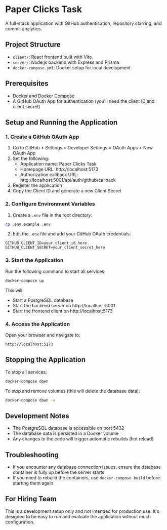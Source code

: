 # Paper Clicks Task

A full-stack application with GitHub authentication, repository starring, and commit analytics.

## Project Structure

- `client/`: React frontend built with Vite
- `server/`: Node.js backend with Express and Prisma
- `docker-compose.yml`: Docker setup for local development

## Prerequisites

- [Docker](https://docs.docker.com/get-docker/) and [Docker Compose](https://docs.docker.com/compose/install/)
- A GitHub OAuth App for authentication (you'll need the client ID and client secret)

## Setup and Running the Application

### 1. Create a GitHub OAuth App

1. Go to GitHub > Settings > Developer Settings > OAuth Apps > New OAuth App
2. Set the following:
   - Application name: Paper Clicks Task
   - Homepage URL: http://localhost:5173
   - Authorization callback URL: http://localhost:5001/api/auth/github/callback
3. Register the application
4. Copy the Client ID and generate a new Client Secret

### 2. Configure Environment Variables

1. Create a `.env` file in the root directory:

```bash
cp .env.example .env
```

2. Edit the `.env` file and add your GitHub OAuth credentials:

```
GITHUB_CLIENT_ID=your_client_id_here
GITHUB_CLIENT_SECRET=your_client_secret_here
```

### 3. Start the Application

Run the following command to start all services:

```bash
docker-compose up
```

This will:
- Start a PostgreSQL database
- Start the backend server on http://localhost:5001
- Start the frontend client on http://localhost:5173

### 4. Access the Application

Open your browser and navigate to:

```
http://localhost:5173
```

## Stopping the Application

To stop all services:

```bash
docker-compose down
```

To stop and remove volumes (this will delete the database data):

```bash
docker-compose down -v
```

## Development Notes

- The PostgreSQL database is accessible on port 5432
- The database data is persisted in a Docker volume
- Any changes to the code will trigger automatic rebuilds (hot reload)

## Troubleshooting

- If you encounter any database connection issues, ensure the database container is fully up before the server starts
- If you need to rebuild the containers, use `docker-compose build` before starting them again

## For Hiring Team

This is a development setup only and not intended for production use. It's designed to be easy to run and evaluate the application without much configuration.
